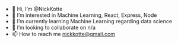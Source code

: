 - 👋 Hi, I’m @NickKotte
- 👀 I’m interested in Machine Learning, React, Express, Node
- 🌱 I’m currently learning Machine Learning regarding data science
- 💞️ I’m looking to collaborate on n/a
- 📫 How to reach me nickkotte@gmail.com

<!---
NickKotte/NickKotte is a ✨ special ✨ repository because its `README.md` (this file) appears on your GitHub profile.
You can click the Preview link to take a look at your changes.
--->
